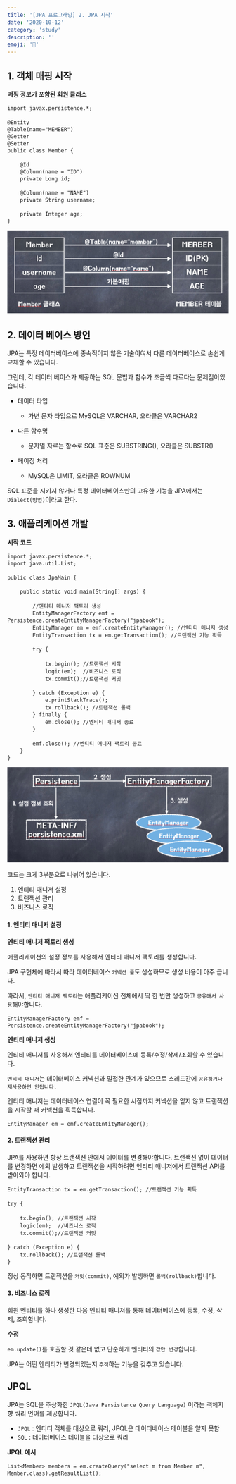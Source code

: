 ```yaml
---
title: '[JPA 프로그래밍] 2. JPA 시작'
date: '2020-10-12'
category: 'study'
description: ''
emoji: '🚥'
---
```


## 1. 객체 매핑 시작

**매핑 정보가 포함된 회원 클래스**

```java:title=Java
import javax.persistence.*;

@Entity
@Table(name="MEMBER")
@Getter
@Setter
public class Member {

    @Id
    @Column(name = "ID")
    private Long id;

    @Column(name = "NAME")
    private String username;

    private Integer age;
}
```

![JPA 테이블 매핑](./images/JPA_class_table_mapping.png)

## 2. 데이터 베이스 방언

JPA는 특정 데이터베이스에 종속적이지 않은 기술이여서 다른 데이터베이스로 손쉽게 교체할 수 있습니다.

그런데, 각 데이터 베이스가 제공하는 SQL 문법과 함수가 조금씩 다르다는 문제점이있습니다.

- 데이터 타입

  - 가변 문자 타입으로 MySQL은 VARCHAR, 오라클은 VARCHAR2

- 다른 함수명

  - 문자열 자르는 함수로 SQL 표준은 SUBSTRING(), 오라클은 SUBSTR()

- 페이징 처리
  - MySQL은 LIMIT, 오라클은 ROWNUM

SQL 표준을 지키지 않거나 특정 데이터베이스만의 고유한 기능을 JPA에서는 `Dialect(방언)`이라고 한다.

## 3. 애플리케이션 개발

**시작 코드**

```java:title=Java
import javax.persistence.*;
import java.util.List;

public class JpaMain {

    public static void main(String[] args) {

        //엔티티 매니저 팩토리 생성
        EntityManagerFactory emf = Persistence.createEntityManagerFactory("jpabook");
        EntityManager em = emf.createEntityManager(); //엔티티 매니저 생성
        EntityTransaction tx = em.getTransaction(); //트랜잭션 기능 획득

        try {

            tx.begin(); //트랜잭션 시작
            logic(em);  //비즈니스 로직
            tx.commit();//트랜잭션 커밋

        } catch (Exception e) {
            e.printStackTrace();
            tx.rollback(); //트랜잭션 롤백
        } finally {
            em.close(); //엔티티 매니저 종료
        }

        emf.close(); //엔티티 매니저 팩토리 종료
    }
}
```

![JPA 엔티티매니저 생성 과정](./images/JPA_2.png)

코드는 크게 3부분으로 나뉘어 있습니다.

1. 엔티티 매니저 설정
2. 트랜잭션 관리
3. 비즈니스 로직

#### 1. 엔티티 매니저 설정

**엔티티 매니저 팩토리 생성**

애플리케이션의 설정 정보를 사용해서 엔티티 매니저 팩토리를 생성합니다.

JPA 구현체에 따라서 따라 데이터베이스 `커넥션 풀`도 생성하므로 생성 비용이 아주 큽니다.

따라서, `엔티티 매니저 팩토리`는 애플리케이션 전체에서 딱 한 번만 생성하고 `공유해서 사용`해야합니다.

```java:title=Java
EntityManagerFactory emf = Persistence.createEntityManagerFactory("jpabook");
```

**엔티티 매니저 생성**

엔티티 매니저를 사용해서 엔티티를 데이터베이스에 등록/수정/삭제/조회할 수 있습니다.

`엔티티 매니저`는 데이터베이스 커넥션과 밀접한 관계가 있으므로 스레드간에 `공유하거나 재사용하면 안됩니다.`

엔티티 매니저는 데이터베이스 연결이 꼭 필요한 시점까지 커넥션을 얻지 않고 트랜잭션을 시작할 때 커넥션을 획득합니다.

```java:title=Java
EntityManager em = emf.createEntityManager();
```

#### 2. 트랜잭션 관리

JPA를 사용하면 항상 트랜잭션 안에서 데이터를 변경해야합니다.
트랜잭션 없이 데이터를 변경하면 예외 발생하고 트랜잭션을 시작하려면 엔티티 매니저에서 트랜잭션 API를 받아와야 합니다.

```java:title=Java
EntityTransaction tx = em.getTransaction(); //트랜잭션 기능 획득

try {

    tx.begin(); //트랜잭션 시작
    logic(em);  //비즈니스 로직
    tx.commit();//트랜잭션 커밋

} catch (Exception e) {
    tx.rollback(); //트랜잭션 롤백
}
```

정상 동작하면 트랜잭션을 `커밋(commit)`, 예외가 발생하면 `롤백(rollback)`합니다.

#### 3. 비즈니스 로직

회원 엔티티를 하나 생성한 다음 엔티티 매니저를 통해 데이터베이스에 등록, 수정, 삭제, 조회합니다.

**수정**

`em.update()`를 호출할 것 같은데 없고 단순하게 엔티티의 `값만 변경`합니다.

JPA는 어떤 엔티티가 변경되었는지 `추적`하는 기능을 갖추고 있습니다.

## JPQL

JPA는 SQL을 추상화한 `JPQL(Java Persistence Query Language)` 이라는 객체지향 쿼리 언어를 제공합니다.

- `JPQL` : 엔티티 객체를 대상으로 쿼리, JPQL은 데이터베이스 테이블을 알지 못함
- `SQL` : 데이터베이스 테이블을 대상으로 쿼리

**JPQL 예시**

```java:title=Java
List<Member> members = em.createQuery("select m from Member m", Member.class).getResultList();
```
